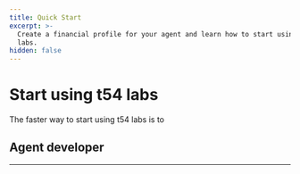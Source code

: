 ```yaml
---
title: Quick Start
excerpt: >-
  Create a financial profile for your agent and learn how to start using t54
  labs.
hidden: false
---
```

# Start using t54 labs

The faster way to start using t54 labs is to

## Agent developer

***